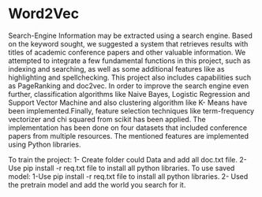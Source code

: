 # Word2Vec
Search-Engine
Information may be extracted using a search engine.
Based on the keyword sought, we suggested a system that retrieves results with titles of academic conference papers and other valuable information.
We attempted to integrate a few fundamental functions in this project, such as indexing and searching, 
as well as some additional features like as highlighting and spellchecking.
This project also includes capabilities such as PageRanking and doc2vec.
In order to improve the search engine even further, classification algorithms like Naive Bayes, Logistic Regression and Support Vector Machine and
also clustering algorithm like K- Means have been implemented.Finally, feature selection techniques 
like term-frequency vectorizer and chi squared from scikit has been applied. 
The implementation has been done on four datasets that included conference papers from multiple resources.
The mentioned features are implemented using Python libraries.

To train the project:
	1- Create folder could Data and add all doc.txt file.
	2- Use pip install -r req.txt file to install all python libraries.
To use saved model:
	1-Use pip install -r req.txt file to install all python libraries.
	2- Used the pretrain model and add the world you search for it.
